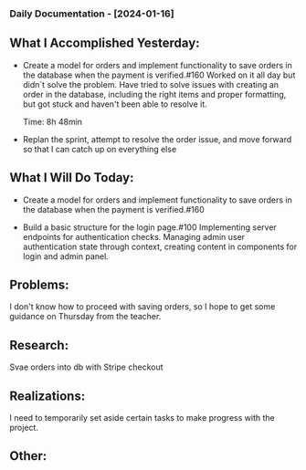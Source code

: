 ### Daily Documentation - [2024-01-16]

## What I Accomplished Yesterday:

- Create a model for orders and implement functionality to save orders in the database when the payment is verified.#160 Worked on it all day but didn´t solve the problem.
  Have tried to solve issues with creating an order in the database, including the right items and proper formatting, but got stuck and haven't been able to resolve it.

  Time: 8h 48min

- Replan the sprint, attempt to resolve the order issue, and move forward so that I can catch up on everything else

## What I Will Do Today:

- Create a model for orders and implement functionality to save orders in the database when the payment is verified.#160

- Build a basic structure for the login page.#100
  Implementing server endpoints for authentication checks. Managing admin user authentication state through context, creating content in components for login and admin panel.

## Problems:

I don't know how to proceed with saving orders, so I hope to get some guidance on Thursday from the teacher.

## Research:

Svae orders into db with Stripe checkout

## Realizations:

I need to temporarily set aside certain tasks to make progress with the project.

## Other:
